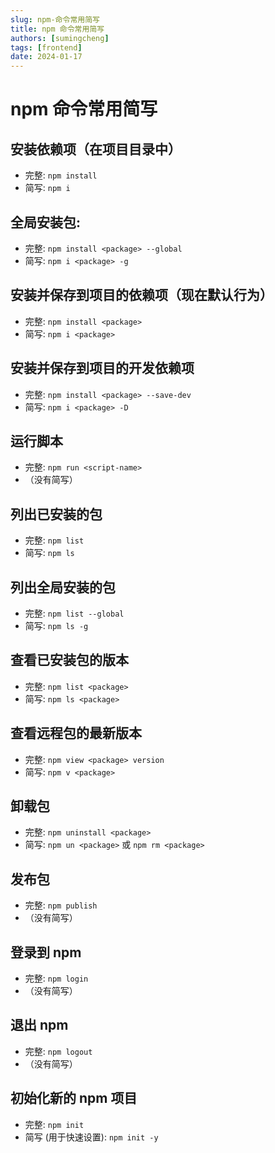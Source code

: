 ```yaml
---
slug: npm-命令常用简写
title: npm 命令常用简写
authors: [sumingcheng]
tags: [frontend]
date: 2024-01-17
---
```


# npm 命令常用简写

## 安装依赖项（在项目目录中）

- 完整: `npm install`
- 简写: `npm i`

## 全局安装包:

- 完整: `npm install <package> --global`
- 简写: `npm i <package> -g`

## 安装并保存到项目的依赖项（现在默认行为）

- 完整: `npm install <package>`
- 简写: `npm i <package>`

## 安装并保存到项目的开发依赖项

- 完整: `npm install <package> --save-dev`
- 简写: `npm i <package> -D`

## 运行脚本

- 完整: `npm run <script-name>`
- （没有简写）

## 列出已安装的包

- 完整: `npm list`
- 简写: `npm ls`

## 列出全局安装的包

- 完整: `npm list --global`
- 简写: `npm ls -g`

## 查看已安装包的版本

- 完整: `npm list <package>`
- 简写: `npm ls <package>`

## 查看远程包的最新版本

- 完整: `npm view <package> version`
- 简写: `npm v <package>`

## 卸载包

- 完整: `npm uninstall <package>`
- 简写: `npm un <package>` 或 `npm rm <package>`

## 发布包

- 完整: `npm publish`
- （没有简写）

## 登录到 npm

- 完整: `npm login`
- （没有简写）

## 退出 npm

- 完整: `npm logout`
- （没有简写）

## 初始化新的 npm 项目

- 完整: `npm init`
- 简写 (用于快速设置): `npm init -y`
